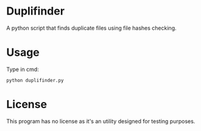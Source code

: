 # Duplifinder
A python script that finds duplicate files using file hashes checking.
# Usage
Type in cmd:

`python duplifinder.py`

# License
This program has no license as it's an utility designed for testing purposes.
